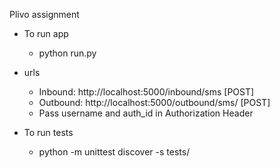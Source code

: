 
Plivo assignment

- To run app 
  - python run.py

- urls
  - Inbound: http://localhost:5000/inbound/sms [POST]
  - Outbound: http://localhost:5000/outbound/sms/ [POST]
  - Pass username and auth_id in Authorization Header
  

- To run tests
  - python -m unittest discover -s tests/
